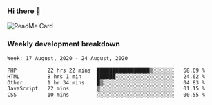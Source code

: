 ### Hi there 👋

<!--
**itzcy/itzcy** is a ✨ _special_ ✨ repository because its `README.md` (this file) appears on your GitHub profile.

Here are some ideas to get you started:

- 🔭 I’m currently working on ...
- 🌱 I’m currently learning ...
- 👯 I’m looking to collaborate on ...
- 🤔 I’m looking for help with ...
- 💬 Ask me about ...
- 📫 How to reach me: ...
- 😄 Pronouns: ...
- ⚡ Fun fact: ...
-->
![ReadMe Card](https://github-readme-stats.vercel.app/api?username=itzcy&show_icons=true&title_color=2d3198&icon_color=797cb8&text_color=24292e&bg_color=f6f8fa)

### Weekly development breakdown
<!--START_SECTION:waka-->
```text
Week: 17 August, 2020 - 24 August, 2020

PHP          22 hrs 22 mins  █████████████████▒░░░░░░░   68.69 % 
HTML         8 hrs 1 min     ██████░░░░░░░░░░░░░░░░░░░   24.62 % 
Other        1 hr 34 mins    █▒░░░░░░░░░░░░░░░░░░░░░░░   04.83 % 
JavaScript   22 mins         ▒░░░░░░░░░░░░░░░░░░░░░░░░   01.15 % 
CSS          10 mins         ░░░░░░░░░░░░░░░░░░░░░░░░░   00.55 % 
```
<!--END_SECTION:waka-->
